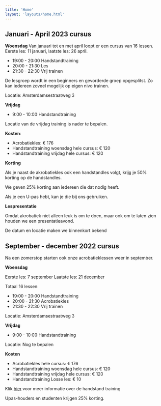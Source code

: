 ```yaml
---
title: 'Home'
layout: 'layouts/home.html'  
---
```


## Januari - April 2023 cursus


**Woensdag**
Van januari tot en met april loopt er een cursus van 16 lessen. Eerste les: 11 januari,
laatste les: 26 april.
 
- 19:00 - 20:00 Handstandtraining
- 20:00 - 21:30 Les
- 21:30 - 22:30 Vrij trainen

De lesgroep wordt in een beginners en gevorderde groep opgesplitst. Zo kan iedereen zoveel mogelijk op eigen nivo trainen.

Locatie: Amsterdamsestraatweg 3

**Vrijdag**
- 9:00 - 10:00 Handstandtraining

Locatie van de vrijdag training is nader te bepalen. 

**Kosten**: 

- Acrobatiekles: € 176
- Handstandtraining woensdag hele cursus: € 120
- Handstandtraining vrijdag hele cursus: € 120

**Korting**

Als je naast de akrobatiekles ook een handstandles volgt, krijg je 50% korting op de handstandles.

We geven 25% korting aan iedereen die dat nodig heeft.

Als je een U-pas hebt, kan je die bij ons gebruiken.

**Lespresentatie**

Omdat akrobatiek niet alleen leuk is om te doen, maar ook om te laten zien houden we een presentatieavond.



[//]: # (Op donderdag 30 juni is deze avond. De deelnemers maken met een thema een presentatieavond met verschillende korte acts.)

De datum en locatie maken we binnenkort bekend



## September - december 2022 cursus

Na een zomerstop starten ook onze acrobatieklessen weer in september. 

**Woensdag**

Eerste les: 7 september
Laatste les: 21 december

Totaal 16 lessen

- 19:00 - 20:00 Handstandtraining
- 20:00 - 21:30 Acrobatiekles
- 21:30 - 22:30 Vrij trainen

Locatie: Amsterdamsestraatweg 3

**Vrijdag**
- 9:00 - 10:00 Handstandtraining

Locatie: Nog te bepalen

**Kosten**
- Acrobatiekles hele cursus: € 176
- Handstandtraining woensdag hele cursus: € 120 
- Handstandtraining vrijdag hele cursus: € 120 
- Handstandtraining Losse les: € 10

Klik [hier](faq) voor meer informatie over de handstand training

Upas-houders en studenten krijgen 25% korting.



